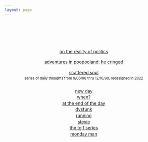 ```yaml
---
layout: page
---
```

<script>document.title="𝗯𝘂𝗹𝗹𝘁𝗼𝘄𝗻.𝟮𝟬𝟮𝟮 | words"</script>
<div style="text-align:center;margin-top:100px;line-height:1.4em;" class="bm60">
	<p><a href="https://brainstormer.joejenett.com/posts/on%20the%20reality%20of%20politics.md">on the reality of politics</a></p>
	<p><a href="cringed/" target="_top">adventures in poopooland: he cringed</a></p>
	<a href="/words/scattered/" target="_top">scattered soul</a><br>
	<span style="font-size:.8em;">series of daily thoughts from 9/06/98 thru 12/10/98, redesigned in 2022</span><br>
	<br><a href="newday/" target="_top">new day</a><br>
	<a href="when/" target="_top">when?</a><br>
	<a href="endoftheday/" target="_top">at the end of the day</a><br>
	<a href="dysfunk/" target="_top">dysfunk</a><br>
	<a href="running/" target="_top">running</a><br>
	<a href="stevie/" target="_top">stevie</a><br>
	<a href="tgif/" target="_top">the tgif series</a><br>
	<a href="mondayman1/" target="_top">monday man</a>
</div>
			